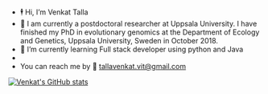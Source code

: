 - :business_suit_levitating: Hi, I’m Venkat Talla 
- :lab_coat:  I am currently a postdoctoral researcher at Uppsala University. I have finished my PhD in evolutionary genomics at the Department of Ecology and Genetics, Uppsala University, Sweden in October 2018.
- :briefcase: I’m currently learning Full stack developer using python and Java
- 
- You can reach me by :e-mail: tallavenkat.vit@gmail.com


[![Venkat's GitHub stats](https://github-readme-stats.vercel.app/api?username=venta380)](https://github.com/anuraghazra/github-readme-stats)


<!---
venta380/venta380 is a ✨ special ✨ repository because its `README.md` (this file) appears on your GitHub profile.
You can click the Preview link to take a look at your changes.
--->
